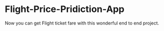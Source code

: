 # Flight-Price-Pridiction-App
Now you can get Flight ticket fare with this wonderful end to end project.
